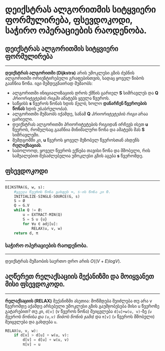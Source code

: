 # დეიქსტრას ალგორითმის სიტყვიერი ფორმულირება, ფსევდოკოდი, საჭირო ოპერაციების რაოდენობა.
## დეიქსტრას ალგორითმის სიტყვიერი ფორმულირება
---
**დეიქსტრას ალგორითმი (Dijkstra)** არის უმოკლესი გზის ძებნის ალგორითმი ორიენტირებული გრაფებისთვის, სადაც ყოველ წიბოს გააჩნია წონა. იგი შემდეგნაირად მუშაობს:
- ალგორითმი ინიციალიზაციის დროს ქმნის ცარიელ **S** სიმრავლეს და **Q** *პრიორიტეტების რიგში* ამატებს ყველა წვეროს.
- საწყისს **s** წვეროს წონას ხდის *ნულს*, ხოლო **დანარჩენ წვეროების წონას** ხდის *უსასრულობას*.
- ალგორითმი მუშაობს იქამდე, სანამ **Q** *პრიორიტეტების რიგი* არაა ცარიელი.
- დეიქსტრას ალგორითმი პრიორიტეტების რიგიდან ირჩევს ისეთ **u** წვეროს, რომელსაც გააჩნია მინიმალური წონა და ამატებს მას **S** სიმრავლეში.
- შემდგომში კი, **u** წვეროს ყოველ მეზობელ წვეროსთან ახდენს **რელაქსაციას**.
- საბოლოოდ, ყოველ წვეროს ექნება თავისი წონა და მშობელი, რის საშუალებით შესაძლებელია უმოკლესი გზის აგება **s** წვერომდე.
## ფსევდოკოდი
---
```python
DIJKSTRA(G, w, s):
	#ყველა წვეროს წონა გახდეს ∞, s-ის წონა კი 0.
	INITIALIZE-SINGLE-SOURCE(G, s)
	S = Ø
	Q = G.V
	while Q != Ø:
		u = EXTRACT-MIN(Q)
		S = S ∪ {u}
		for ∀u ∈ adj[u]:
			RELAX(u, v, w)
	return d, π
```
### საჭირო ოპერაციების რაოდენობა.
---
დეიქსტრას მუშაობის საერთო დრო არის $O( (V+E)logV)$. 

## აღწერეთ რელაქსაციის მექანიზმი და მოიყვანეთ მისი ფსევდოკოდი.
---
**რელაქსაციის (RELAX)** მექანიზმი ასეთია: მოწმდება შეიძლება თუ არა v წვერომდე აქამდე არსებული უმოკლესი გზის გაუმჯობესება მისი u წვეროზე გატარებით? თუ კი, `d[v]` (v წვეროს წონა) შეიცვლება `d[u]+w(u, v)`-ზე *(`u` წვეროს წონისა და `(u,v)` წიბოს წონის ჯამი)* და `π[v]` (`v` წვეროს მშობელი) შეიცვლება და გახდება `u`.
```python
RELAX(u, v, w):
	if d[v] > d[u] + w(u, v):
		d[v] = d[u] + w(u, v)
		π[v] = u
```